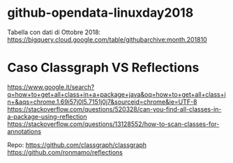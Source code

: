 # github-opendata-linuxday2018

Tabella con dati di Ottobre 2018: https://bigquery.cloud.google.com/table/githubarchive:month.201810


# Caso Classgraph VS Reflections

https://www.google.it/search?q=how+to+get+all+class+in+a+package+java&oq=how+to+get+all+class+in+&aqs=chrome.1.69i57j0l5.7151j0j7&sourceid=chrome&ie=UTF-8
https://stackoverflow.com/questions/520328/can-you-find-all-classes-in-a-package-using-reflection
https://stackoverflow.com/questions/13128552/how-to-scan-classes-for-annotations

Repo:
https://github.com/classgraph/classgraph
https://github.com/ronmamo/reflections

